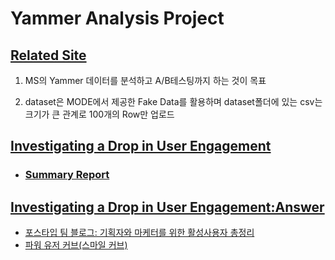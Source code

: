 # Yammer Analysis Project

## [Related Site](https://mode.com/sql-tutorial/sql-business-analytics-training/)

1. MS의 Yammer 데이터를 분석하고 A/B테스팅까지 하는 것이 목표

2. dataset은 MODE에서 제공한 Fake Data를 활용하며 dataset폴더에 있는 csv는 크기가 큰 관계로 100개의 Row만 업로드

## [Investigating a Drop in User Engagement](Investigating_a_Drop_in_User_Engagement.md)

- ### [Summary Report](https://docs.google.com/spreadsheets/d/1lRBo_5Q8PhqjyffJJbw28h6qLnI03fModc9LbV3HsCQ/edit?usp=sharing)

## [Investigating a Drop in User Engagement:Answer](Investigating_a_Drop_in_User_Engagement_Answer.md)

- [포스타입 팀 블로그: 기획자와 마케터를 위한 활성사용자 총정리](https://team.postype.com/post/9405656)
- [파워 유저 커브(스마일 커브)](https://medium.com/daangn/%ED%8C%8C%EC%9B%8C%EC%9C%A0%EC%A0%80-%EC%BB%A4%EB%B8%8C-%EC%8A%A4%EB%A7%88%EC%9D%BC-%EC%BB%A4%EB%B8%8C-5762ae5854e7)
